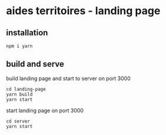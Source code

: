 # aides territoires - landing page

## installation

```
npm i yarn
```

## build and serve

build landing page and start to server on port 3000

```
cd landing-page
yarn build
yarn start
```

start landing page on port 3000

```
cd server
yarn start
```
